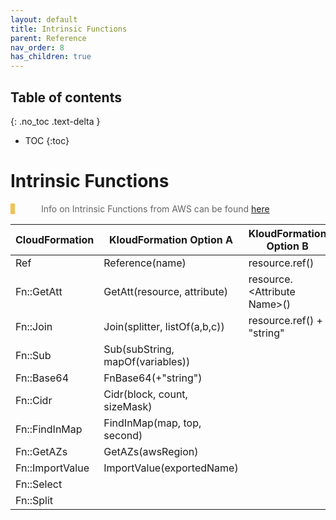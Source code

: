 ```yaml
---
layout: default
title: Intrinsic Functions
parent: Reference
nav_order: 8
has_children: true
---
```

<script src="https://unpkg.com/kotlin-playground@1" data-selector=".kotlin"></script>
<style>
blockquote{
    color: #666;
    margin: 0;
    padding-left: 3em;
    border-left: 0.5em #f2c152 solid;
}
</style>

## Table of contents
{: .no_toc .text-delta }

* TOC
{:toc}

# Intrinsic Functions

> Info on Intrinsic Functions from AWS can be found [here](https://docs.aws.amazon.com/AWSCloudFormation/latest/UserGuide/intrinsic-function-reference.html)

| CloudFormation | KloudFormation Option A | KloudFormation Option B | Reference |
|---|---|---|---|
|Ref|Reference(name)|resource.ref()|[Ref](./reference.html)|
|Fn::GetAtt|GetAtt(resource, attribute)|resource.&lt;Attribute Name&gt;()|[GetAtt](./attributes.html)|
|Fn::Join|Join(splitter, listOf(a,b,c))|resource.ref() + "string"|[Join](./join.html)|
|Fn::Sub|Sub(subString, mapOf(variables))||[Sub](./sub.html)|
|Fn::Base64|FnBase64(+"string")||[Base64](./base64.html)|
|Fn::Cidr|Cidr(block, count, sizeMask)||[Cidr](./cidr.html)|
|Fn::FindInMap|FindInMap(map, top, second)||[FindInMap](./findInMap.html)|
|Fn::GetAZs|GetAZs(awsRegion)||[GetAZs](./getAzs.html)|
|Fn::ImportValue|ImportValue(exportedName)||[ImportValue](./importValue.html)|
|Fn::Select|||[Select](./select.html)|
|Fn::Split|||[Split](./split.html)|